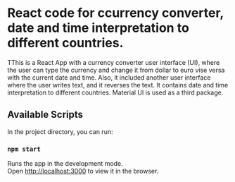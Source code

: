 # React code for ccurrency converter, date and time interpretation to different countries.

TThis is a React App with a  currency converter user interface (UI), where the user can type the currency and change it from dollar to euro vise versa with the current date and time. Also, it included another user interface where the user writes text, and it reverses the text. It contains date and time interpretation to different countries.   Material UI is used as a third package.

## Available Scripts

In the project directory, you can run:

### `npm start`

Runs the app in the development mode.\
Open [http://localhost:3000](http://localhost:3000) to view it in the browser.
